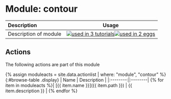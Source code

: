 # Module: contour

| Description    | Usage |
|:--------|:--------:|
| Description of module | [![used in 3 tutorials](https://img.shields.io/badge/tutorials-3-green.svg)](https://www.plumed-tutorials.org/browse.html?search=contour)[![used in 2 eggs](https://img.shields.io/badge/nest-2-green.svg)](https://www.plumed-nest.org/browse.html?search=contour)|

## Actions 

The following actions are part of this module

{% assign moduleacts = site.data.actionlist | where: "module", "contour" %}
{:#browse-table .display}
| Name | Description |
|:--------:|:--------|
{% for item in moduleacts %}| [{{ item.name }}]({{ item.path }}) | {{ item.description }} |
{% endfor %}
<script>
$(document).ready(function() {
var table = $('#browse-table').DataTable({
  "dom": '<"search"f><"top"il>rt<"bottom"Bp><"clear">',
  language: { search: '', searchPlaceholder: "Search project..." },
  buttons: [
        'copy', 'excel', 'pdf'
  ],
  "order": [[ 0, "desc" ]]
  });
$('#browse-table-searchbar').keyup(function () {
  table.search( this.value ).draw();
  });
  hu = window.location.search.substring(1);
  searchfor = hu.split("=");
  if( searchfor[0]=="search" ) {
      table.search( searchfor[1] ).draw();
  }
});
</script>
